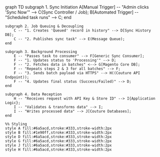 graph TD
    subgraph 1. Sync Initiation 
        A[Manual Trigger] -- "Admin clicks 'Sync Now'" --> C{Sync Controller / Job};
        B[Automated Trigger] -- "Scheduled task runs" --> C;
    end

    subgraph 2. Job Queuing & Decoupling
        C -- "1. Creates 'Queued' record in history" --> D[Sync History DB];
        C -- "2. Publishes sync task" --> E(Message Queue);
    end

    subgraph 3. Background Processing
        E -- "Passes task to consumer" --> F[Generic Sync Consumer];
        F -- "1. Updates status to 'Processing'" --> D;
        F -- "2. Fetches data in batches" <--> G[Magento Core DB];
        F -- "Repeats steps 2 & 3 for all batches" --> F;
        F -- "3. Sends batch payload via HTTPS" --> H((Couture API Endpoint));
        F -- "4. Updates final status (Success/Failed)" --> D;
    end
    
    subgraph 4. Data Reception
        H -- "Receives request with API Key & Store ID" --> I{Application Logic};
        I -- "Validates & transforms data" --> I;
        I -- "Writes processed data" --> J[Couture Databases];
    end

    %% Styling
    style A fill:#6a5acd,stroke:#333,stroke-width:2px
    style B fill:#1e90ff,stroke:#333,stroke-width:2px
    style D fill:#6a5acd,stroke:#333,stroke-width:2px
    style G fill:#6a5acd,stroke:#333,stroke-width:2px
    style J fill:#6a5acd,stroke:#333,stroke-width:2px
    style H fill:#6a5acd,stroke:#333,stroke-width:2px